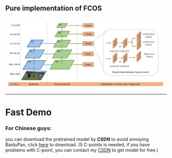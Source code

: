 ## Pure implementation of FCOS
![imgs](https://github.com/leviome/fcos_pure/blob/main/assets/FCOS.jpg)

---
# Fast Demo
### For Chinese guys:
you can download the pretrained model by **CSDN** to avoid annoying BaiduPan, click [here](https://download.csdn.net/download/leviopku/13125465) to download.
(5 C-points is needed, if you have problems with C-point, you can contact my [CSDN](https://muzhan.blog.csdn.net) to get model for free.)

